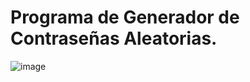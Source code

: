 # Programa de Generador de Contraseñas Aleatorias.

![image](https://github.com/Willpower0304/Random-Password-Generator/assets/131618521/6b4eadf3-1598-40c0-9b5f-d96e8b23b338)
